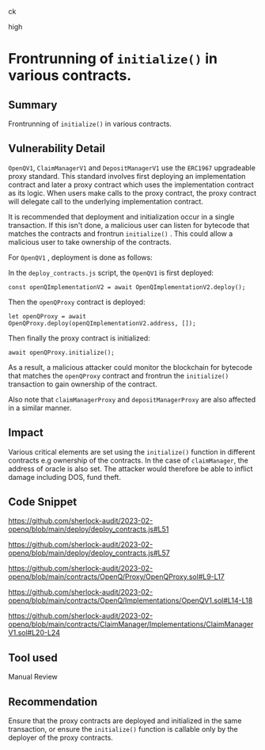 ck

high

# Frontrunning of `initialize()` in various contracts.

## Summary

Frontrunning of `initialize()` in various contracts.

## Vulnerability Detail

`OpenQV1`,  `ClaimManagerV1` and `DepositManagerV1` use the `ERC1967` upgradeable proxy standard.  This standard involves first deploying an implementation contract and later a proxy contract which uses the implementation contract as its logic. When users make calls to the proxy contract, the proxy contract will delegate call to the underlying implementation contract.

It is recommended that deployment and initialization occur in a single transaction. If this isn't done, a malicious user can listen for bytecode that matches the contracts and frontrun `initialize()` . This could allow a malicious user to take ownership of the contracts.

For `OpenQV1` , deployment is done as follows:

In the `deploy_contracts.js` script, the `OpenQV1` is first deployed:

```solidity
const openQImplementationV2 = await OpenQImplementationV2.deploy();
```

Then the `openQProxy` contract is deployed:

```solidity
let openQProxy = await OpenQProxy.deploy(openQImplementationV2.address, []);
```

Then finally the proxy contract is initialized:

```solidity
await openQProxy.initialize();
```

As a result, a malicious attacker could monitor the blockchain for bytecode that matches the `openQProxy` contract and frontrun the `initialize()` transaction to gain ownership of the contract.

Also note that `claimManagerProxy` and `depositManagerProxy` are also affected in a similar manner.

## Impact

Various critical elements are set using the `initialize()` function in different contracts e.g ownership of the contracts. In the case of  `claimManager`, the address of oracle is also set. The attacker would therefore be able to inflict damage including DOS, fund theft.

## Code Snippet

https://github.com/sherlock-audit/2023-02-openq/blob/main/deploy/deploy_contracts.js#L51

https://github.com/sherlock-audit/2023-02-openq/blob/main/deploy/deploy_contracts.js#L57

https://github.com/sherlock-audit/2023-02-openq/blob/main/contracts/OpenQ/Proxy/OpenQProxy.sol#L9-L17

https://github.com/sherlock-audit/2023-02-openq/blob/main/contracts/OpenQ/Implementations/OpenQV1.sol#L14-L18

https://github.com/sherlock-audit/2023-02-openq/blob/main/contracts/ClaimManager/Implementations/ClaimManagerV1.sol#L20-L24

## Tool used

Manual Review

## Recommendation

Ensure that the proxy contracts are deployed and initialized in the same transaction, or ensure the `initialize()` function is callable only by the deployer of the proxy contracts.